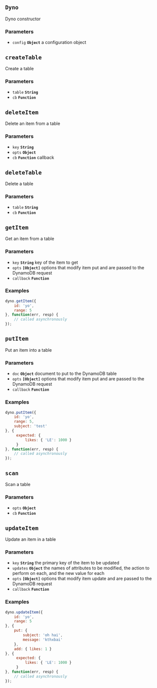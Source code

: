 ## `Dyno`

Dyno constructor

### Parameters

* `config` **`Object`** a configuration object





## `createTable`

Create a table

### Parameters

* `table` **`String`** 
* `cb` **`Function`** 





## `deleteItem`

Delete an item from a table

### Parameters

* `key` **`String`** 
* `opts` **`Object`** 
* `cb` **`Function`** callback





## `deleteTable`

Delete a table

### Parameters

* `table` **`String`** 
* `cb` **`Function`** 





## `getItem`

Get an item from a table

### Parameters

* `key` **`String`** key of the item to get
* `opts` **`[Object]`** options that modify item put and are passed to the DynamoDB request
* `callback` **`Function`** 


### Examples

```js
dyno.getItem({
    id: 'yo',
    range: 5
}, function(err, resp) {
    // called asynchronously
});
```



## `putItem`

Put an item into a table

### Parameters

* `doc` **`Object`** document to put to the DynamoDB table
* `opts` **`[Object]`** options that modify item put and are passed to the DynamoDB request
* `callback` **`Function`** 


### Examples

```js
dyno.putItem({
    id: 'yo',
    range: 5,
    subject: 'test'
}, {
     expected: {
         likes: { 'LE': 1000 }
     }
}, function(err, resp) {
    // called asynchronously
});
```



## `scan`

Scan a table

### Parameters

* `opts` **`Object`** 
* `cb` **`Function`** 





## `updateItem`

Update an item in a table

### Parameters

* `key` **`String`** the primary key of the item to be updated
* `updates` **`Object`** the names of attributes to be modified, the action to perform on each, and the new value for each
* `opts` **`[Object]`** options that modify item update and are passed to the DynamoDB request
* `callback` **`Function`** 


### Examples

```js
dyno.updateItem({
    id: 'yo',
    range: 5
}, {
    put: {
        subject: 'oh hai',
        message: 'kthxbai'
    },
    add: { likes: 1 }
}, {
     expected: {
         likes: { 'LE': 1000 }
     }
}, function(err, resp) {
    // called asynchronously
});
```



